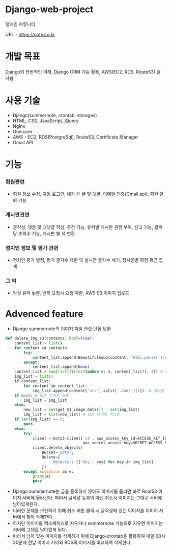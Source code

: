 # Django-web-project

정치인 커뮤니티

URL - https://poty.co.kr

# 개발 목표 
Django의 전반적인 이해, Django ORM 기능 활용, AWS(EC2, RDS, Route53) 실 사용

# 사용 기술
* Django(summernote, crontab, storages)
* HTML, CSS, JavaScript, jQuery
* Nginx
* Gunicorn
* AWS - EC2, RDS(PostgreSql), Route53, Certificate Manager
* Gmail API

# 기능
### 회원관련
* 회원 정보 수정, 자동 로그인, 내가 쓴 글 및 댓글, 이메일 인증(Gmail api), 회원 탈퇴 기능
### 게시판관련
* 글작성, 댓글 및 대댓글 작성, 추천 기능, 유저별 게시판 권한 부여, 신고 기능, 클릭당 조회수 기능, 게시판 별 색 변환
### 정치인 정보 및 평가 관련
* 정치인 평가 별점, 평가 글자수 제한 및 실시간 글자수 세기, 정치인별 평점 평균 집계
### 그 외
* 악성 유저 ip밴, 반복 요청시 요청 제한, AWS S3 이미지 업로드

# Advenced feature
* Django summernote의 이미지 파일 관련 단점 보완

```python
def delete_img_s3(contents, bool=True):
    content_list = list()
    for content in contents:
        try:
            content_list.append(BeautifulSoup(content, 'html.parser').select('img')) # 게시글 내용에서 img 태그 추출
        except:
            content_list.append(None)
    content_list = sum(list(filter(lambda v: v, content_list)), []) # 2차원 리스트 1차원으로 변경
    img_list = list()
    if content_list:
        for content in content_list:
            img_list.append(content['src'].split('.com/')[1])  # 게시글 내용에서 이미지 링크 따기
    if bool: # 일반 이미지 삭제
        img_list = img_list
    else:
        new_list = set(get_S3_image_data()) - set(img_list)
        img_list = list(new_list) # 남는 데이터 리스트
    if len(img_list) == 0:
        pass
    else:
        try:
            client = boto3.client('s3', aws_access_key_id=ACCESS_KET_ID,
                                  aws_secret_access_key=SECRET_ACCESS_KEY)
            client.delete_objects(
                Bucket='poty',
                Delete={
                    'Objects': [{'Key': key} for key in img_list]
                })
        except Exception as e:
            print(e)
            pass
```

* Django summernote는 글을 등록하지 않아도 이미지를 올리면 바로 Rout53 이미지 서버에 올라간다. 따라서 글작성 등록이 아닌 취소시 이미지는 그대로 서버에 남아있게된다.
* 이러한 문제를 보완하기 위해 취소 버튼 클릭 시 글작성에 있는 이미지를 이미지 서버에서 찾아 삭제한다.
* 하지만 이미지를 백스페이스로 지우거나 summernote 기능으로 지우면 이미지는 서버에 그대로 남아있게 된다.
* 따라서 남아 있는 이미지를 삭제하기 위해 Django-crontab을 활용하여 매일 00시 30분에 전날 이미지 서버와 RDS의 이미지를 비교하여 삭제한다.
